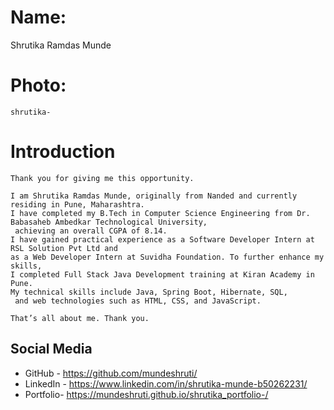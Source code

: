 # Name:
 Shrutika Ramdas Munde

# Photo:
    shrutika-

# Introduction
    Thank you for giving me this opportunity.

    I am Shrutika Ramdas Munde, originally from Nanded and currently residing in Pune, Maharashtra.
    I have completed my B.Tech in Computer Science Engineering from Dr. Babasaheb Ambedkar Technological University,
     achieving an overall CGPA of 8.14.
    I have gained practical experience as a Software Developer Intern at RSL Solution Pvt Ltd and 
    as a Web Developer Intern at Suvidha Foundation. To further enhance my skills, 
    I completed Full Stack Java Development training at Kiran Academy in Pune.
    My technical skills include Java, Spring Boot, Hibernate, SQL,
     and web technologies such as HTML, CSS, and JavaScript.

    That’s all about me. Thank you.

## Social Media
- GitHub -  https://github.com/mundeshruti/
- LinkedIn -  https://www.linkedin.com/in/shrutika-munde-b50262231/
- Portfolio- https://mundeshruti.github.io/shrutika_portfolio-/